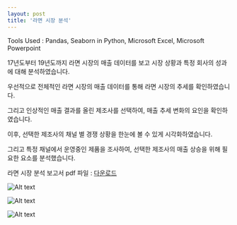 ```yaml
---
layout: post
title: '라면 시장 분석'
---
```

   
   
Tools Used : Pandas, Seaborn in Python, Microsoft Excel, Microsoft Powerpoint   
   
17년도부터 19년도까지 라면 시장의 매출 데이터를 보고 시장 상황과 특정 회사의 성과에 대해 분석하였습니다.   
   
우선적으로 전체적인 라면 시장의 매출 데이터를 통해 라면 시장의 추세를 확인하였습니다.   
   
그리고 인상적인 매출 결과를 올린 제조사를 선택하여, 매출 추세 변화의 요인을 확인하였습니다.   
   
이후, 선택한 제조사의 채널 별 경쟁 상황을 한눈에 볼 수 있게 시각화하였습니다.   
   
그리고 특정 채널에서 운영중인 제품을 조사하여, 선택한 제조사의 매출 상승을 위해 필요한 요소를 분석했습니다.   
   
라면 시장 분석 보고서 pdf 파일 : [다운로드][pdflink]
   
![Alt text](projects/proj-ramen/Ramen_Market_Analysis_vanillapapaya.슬라이드3.jpg.)   
   
![Alt text](projects/proj-ramen/Ramen_Market_Analysis_vanillapapaya.슬라이드9.jpg.)
   
![Alt text](projects/proj-ramen/Ramen_Market_Analysis_vanillapapaya.슬라이드20.jpg.)
   

[pdflink]: projects/proj-ramen/Ramen_Market_Analysis_vanillapapaya.pdf